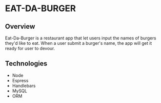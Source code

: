 # EAT-DA-BURGER

## Overview
Eat-Da-Burger is a restaurant app that let users input the names of burgers they'd like to eat. When a user submit a burger's name, the app will get it ready for user to devour.

## Technologies
* Node
* Espress
* Handlebars
* MySQL
* ORM

